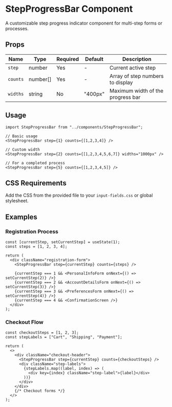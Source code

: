 # StepProgressBar Component

A customizable step progress indicator component for multi-step forms or processes.

## Props

| Name | Type | Required | Default | Description |
|------|------|----------|---------|-------------|
| `step` | number | Yes | - | Current active step |
| `counts` | number[] | Yes | - | Array of step numbers to display |
| `widths` | string | No | "400px" | Maximum width of the progress bar |

## Usage

```tsx
import StepProgressBar from "../components/StepProgressBar";

// Basic usage
<StepProgressBar step={1} counts={[1,2,3,4]} />

// Custom width
<StepProgressBar step={2} counts={[1,2,3,4,5,6,7]} widths="1000px" />

// For a completed process
<StepProgressBar step={5} counts={[1,2,3,4,5]} />
```

## CSS Requirements

Add the CSS from the provided file to your `input-fields.css` or global stylesheet.

## Examples

### Registration Process
```tsx
const [currentStep, setCurrentStep] = useState(1);
const steps = [1, 2, 3, 4];

return (
  <div className="registration-form">
    <StepProgressBar step={currentStep} counts={steps} />
    
    {currentStep === 1 && <PersonalInfoForm onNext={() => setCurrentStep(2)} />}
    {currentStep === 2 && <AccountDetailsForm onNext={() => setCurrentStep(3)} />}
    {currentStep === 3 && <PreferencesForm onNext={() => setCurrentStep(4)} />}
    {currentStep === 4 && <ConfirmationScreen />}
  </div>
);
```

### Checkout Flow
```tsx
const checkoutSteps = [1, 2, 3];
const stepLabels = ["Cart", "Shipping", "Payment"];

return (
  <>
    <div className="checkout-header">
      <StepProgressBar step={currentStep} counts={checkoutSteps} />
      <div className="step-labels">
        {stepLabels.map((label, index) => (
          <div key={index} className="step-label">{label}</div>
        ))}
      </div>
    </div>
    {/* Checkout forms */}
  </>
);
```